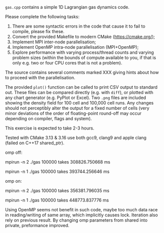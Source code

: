 `gas.cpp` contains a simple 1D Lagrangian gas dynamics code.

Please complete the following tasks:

1. There are some syntactic errors in the code that cause it to fail to compile,
   please fix these.
2. Convert the provided Makefile to modern CMake (https://cmake.org/);
3. Implement MPI inter-node parallelisation;
4. Implement OpenMP intra-node parallelisation (MPI+OpenMP);
5. Explore performance with varying process/thread counts and varying problem
   sizes (within the bounds of compute available to you, if that is only e.g.
   two or four CPU cores that is not a problem).

The source contains several comments marked XXX giving hints about how to
proceed with the parallelisation.

The provided `plot()` function can be called to print CSV output to standard
out. These files can be compared directly (e.g. with `diff`), or plotted with
any chart generator (e.g. PyPlot or Excel). Two `.png` files are included showing the
density field for 100 cell and 100,000 cell runs.  Any changes should not
perceptibly alter the output for a fixed number of cells (very minor deviations
of the order of floating-point round-off may occur depending on compiler, flags
and system).

This exercise is expected to take 2-3 hours.

Tested with CMake 3.13 & 3.16 use both gcc9, clang9 and apple clang (failed on C++17 
shared_ptr).

omp off:

mpirun -n 2 ./gas 100000 takes 308826.750668 ms

mpirun -n 1 ./gas 100000 takes 393744.256646 ms

omp on:

mpirun -n 2 ./gas 100000 takes 356381.796035 ms

mpirun -n 1 ./gas 100000 takes 448773.837776 ms


Using OpenMP seems not benefit in such code, maybe too much data race in reading/writing 
of same array, which implicitly causes lock. Iteration also rely on previous result.
By changing omp parameters from shared into private, preformance improved.
